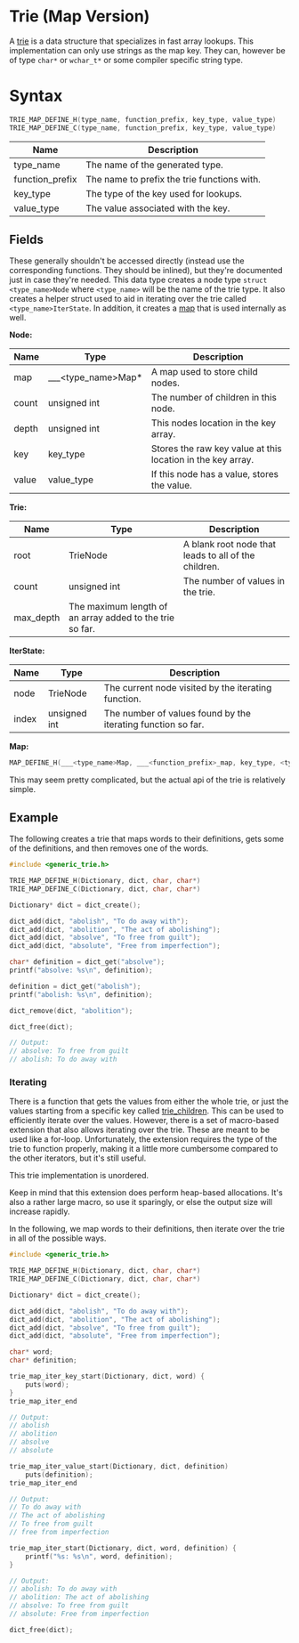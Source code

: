 # Trie (Map Version)

A [trie](https://en.wikipedia.org/wiki/Trie) is a data structure that specializes in fast array lookups. This implementation can only use strings as the map key. They can, however be of type `char*` or `wchar_t*` or some compiler specific string type.

# Syntax

```c
TRIE_MAP_DEFINE_H(type_name, function_prefix, key_type, value_type)
TRIE_MAP_DEFINE_C(type_name, function_prefix, key_type, value_type)
```

| Name | Description |
| --- | --- |
| type_name | The name of the generated type. |
| function_prefix | The name to prefix the trie functions with. |
| key_type | The type of the key used for lookups. |
| value_type | The value associated with the key. |

## Fields

These generally shouldn't be accessed directly (instead use the corresponding functions. They should be inlined), but they're documented just in case they're needed. This data type creates a node type `struct <type_name>Node` where `<type_name>` will be the name of the trie type. It also creates a helper struct used to aid in iterating over the trie called `<type_name>IterState`. In addition, it creates a [map]({{site.baseurl/map}}) that is used internally as well.

__Node:__

| Name | Type | Description |
| --- | --- | --- |
| map | ___&lt;type_name&gt;Map* | A map used to store child nodes. |
| count | unsigned int | The number of children in this node. |
| depth | unsigned int | This nodes location in the key array. |
| key | key_type | Stores the raw key value at this location in the key array. |
| value | value_type | If this node has a value, stores the value. |

__Trie:__

| Name | Type | Description |
| --- | --- | --- |
| root | TrieNode | A blank root node that leads to all of the children. |
| count | unsigned int | The number of values in the trie. |
| max_depth | The maximum length of an array added to the trie so far. |

__IterState:__

| Name | Type | Description |
| --- | --- | --- |
| node | TrieNode | The current node visited by the iterating function. |
| index | unsigned int | The number of values found by the iterating function so far. |

__Map:__

```c
MAP_DEFINE_H(___<type_name>Map, ___<function_prefix>_map, key_type, <type_name>Node)
```

This may seem pretty complicated, but the actual api of the trie is relatively simple.

## Example

The following creates a trie that maps words to their definitions, gets some of the definitions, and then removes one of the words.

```c
#include <generic_trie.h>

TRIE_MAP_DEFINE_H(Dictionary, dict, char, char*)
TRIE_MAP_DEFINE_C(Dictionary, dict, char, char*)

Dictionary* dict = dict_create();

dict_add(dict, "abolish", "To do away with");
dict_add(dict, "abolition", "The act of abolishing");
dict_add(dict, "absolve", "To free from guilt");
dict_add(dict, "absolute", "Free from imperfection");

char* definition = dict_get("absolve");
printf("absolve: %s\n", definition);

definition = dict_get("abolish");
printf("abolish: %s\n", definition);

dict_remove(dict, "abolition");

dict_free(dict);

// Output:
// absolve: To free from guilt
// abolish: To do away with
```

### Iterating

There is a function that gets the values from either the whole trie, or just the values starting from a specific key called [trie_children]({{site.baseurl}}/trie/trie-map/trie-children). This can be used to efficiently iterate over the values. However, there is a set of macro-based extension that also allows iterating over the trie. These are meant to be used like a for-loop. Unfortunately, the extension requires the type of the trie to function properly, making it a little more cumbersome compared to the other iterators, but it's still useful.

This trie implementation is unordered.

Keep in mind that this extension does perform heap-based allocations. It's also a rather large macro, so use it sparingly, or else the output size will increase rapidly.

In the following, we map words to their definitions, then iterate over the trie in all of the possible ways.

```c
#include <generic_trie.h>

TRIE_MAP_DEFINE_H(Dictionary, dict, char, char*)
TRIE_MAP_DEFINE_C(Dictionary, dict, char, char*)

Dictionary* dict = dict_create();

dict_add(dict, "abolish", "To do away with");
dict_add(dict, "abolition", "The act of abolishing");
dict_add(dict, "absolve", "To free from guilt");
dict_add(dict, "absolute", "Free from imperfection");

char* word;
char* definition;

trie_map_iter_key_start(Dictionary, dict, word) {
    puts(word);
}
trie_map_iter_end

// Output:
// abolish
// abolition
// absolve
// absolute

trie_map_iter_value_start(Dictionary, dict, definition)
    puts(definition);
trie_map_iter_end

// Output:
// To do away with
// The act of abolishing
// To free from guilt
// free from imperfection

trie_map_iter_start(Dictionary, dict, word, definition) {
    printf("%s: %s\n", word, definition);
}

// Output:
// abolish: To do away with
// abolition: The act of abolishing
// absolve: To free from guilt
// absolute: Free from imperfection

dict_free(dict);
```